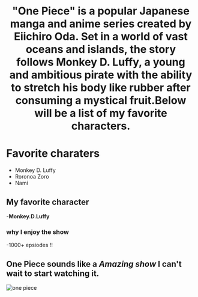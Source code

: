 <div align="center">
  <h1> "One Piece" is a popular Japanese manga and anime series created by Eiichiro Oda. Set in a world of vast oceans and islands, the story follows Monkey D. Luffy, a young and ambitious pirate with the ability to stretch his body like rubber after consuming a mystical fruit.Below will be a list of my favorite characters.</h1>
</div>

# Favorite charaters 
- Monkey D. Luffy
- Roronoa Zoro
- Nami

## My favorite character 
-**Monkey.D.Luffy**

### why I enjoy the show
-1000+ epsiodes !!
## One Piece sounds like a *Amazing show* I can't wait to start watching it.
![one piece](https://github.com/Nuh0/Favorite-anime/assets/142946166/839f48e7-4abc-4d2f-945a-721338a629a3)
